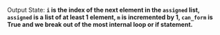 Output State: **`i` is the index of the next element in the `assigned` list, `assigned` is a list of at least 1 element, `m` is incremented by 1, `can_form` is True and we break out of the most internal loop or if statement.**
